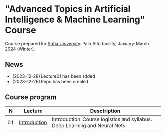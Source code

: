 # "Advanced Topics in Artificial Intelligence &amp; Machine Learning" Course
Course prepared for [Sofia University](https://www.sofia.edu): Palo Alto facility, January-March 2024 (Winter).

## News
* (2023-12-28) Lecture01 has been added
* (2023-12-26) Repo has been created

## Course program
| N  | Lecture       | Desctription                                 | 
| -- | ------------- | -------------                                | 
| 01 | [Introduction](/lectures/lecture01_2024w.pdf)    | Introduction. Course logistics and syllabus. Deep Learning and Neural Nets |
